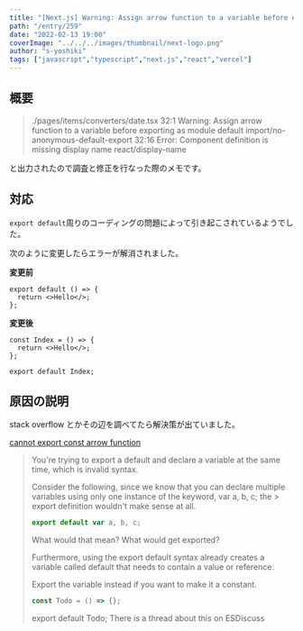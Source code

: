 ```yaml
---
title: "[Next.js] Warning: Assign arrow function to a variable before exporting as module default の対応"
path: "/entry/259"
date: "2022-02-13 19:00"
coverImage: "../../../images/thumbnail/next-logo.png"
author: "s-yoshiki"
tags: ["javascript","typescript","next.js","react","vercel"]
---
```


## 概要

> ./pages/items/converters/date.tsx
> 32:1 Warning: Assign arrow function to a variable before exporting as module default import/no-anonymous-default-export
> 32:16 Error: Component definition is missing display name react/display-name

と出力されたので調査と修正を行なった際のメモです。

## 対応

`export default`周りのコーディングの問題によって引き起こされているようでした。

次のように変更したらエラーが解消されました。

**変更前**

```tsx
export default () => {
  return <>Hello</>;
};
```

**変更後**

```tsx
const Index = () => {
  return <>Hello</>;
};

export default Index;
```

## 原因の説明

stack overflow とかその辺を調べてたら解決策が出ていました。

[cannot export const arrow function](https://stackoverflow.com/questions/34676984/cannot-export-const-arrow-function)

> You're trying to export a default and declare a variable at the same time, which is invalid syntax.
>
> Consider the following, since we know that you can declare multiple variables using only one instance of the keyword, var a, b, c; the > export definition wouldn't make sense at all.
>
> ```js
> export default var a, b, c;
> ```
>
> What would that mean? What would get exported?
>
> Furthermore, using the export default syntax already creates a variable called default that needs to contain a value or reference.
>
> Export the variable instead if you want to make it a constant.
>
> ```js
> const Todo = () => {};
> ```
>
> export default Todo;
> There is a thread about this on ESDiscuss
